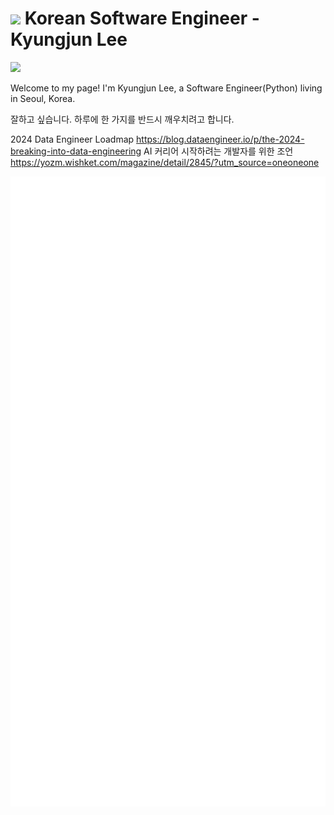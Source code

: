 <h1><img src="https://user-images.githubusercontent.com/45473846/184478805-536e18d6-c2a7-4030-b72d-2973a9d7cbe2.gif" width="30"/> Korean Software Engineer - Kyungjun Lee</h1>

<a href="https://www.linkedin.com/in/kyungjunleeme/"><img src="https://img.shields.io/badge/LinkedIn-0077B5?style=for-the-badge&logo=linkedin&logoColor=white"></a>



Welcome to my page! I'm Kyungjun Lee, a Software Engineer(Python) living in Seoul, Korea.
</br>


잘하고 싶습니다. 하루에 한 가지를 반드시 깨우치려고 합니다.

2024 Data Engineer Loadmap
https://blog.dataengineer.io/p/the-2024-breaking-into-data-engineering
AI 커리어 시작하려는 개발자를 위한 조언
https://yozm.wishket.com/magazine/detail/2845/?utm_source=oneoneone

![](github-metrics.svg)
